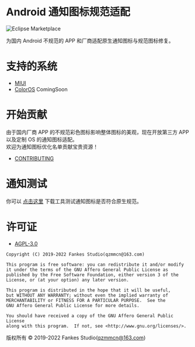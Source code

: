 # Android 通知图标规范适配

![Eclipse Marketplace](https://img.shields.io/badge/license-AGPL3.0-blue)

为国内 Android 不规范的 APP 和厂商适配原生通知图标与规范图标修复。

# 支持的系统

- [MIUI](https://github.com/fankes/MIUINativeNotifyIcon)
- [ColorOS](#) ComingSoon

# 开始贡献

由于国内厂商 APP 的不规范彩色图标影响整体图标的美观，现在开放第三方 APP 以及定制 OS 的通知图标适配。<br/>
欢迎为通知图标优化名单贡献宝贵资源！<br/>

- [CONTRIBUTING](https://github.com/fankes/AndroidNotifyIconStandard/blob/master/CONTRIBUTING.md)

# 通知测试

你可以 [点击这里](https://github.com/fankes/AndroidNotifyIconStandard/blob/master/tool/NotifyTester.apk) 下载工具测试通知图标是否符合原生规范。

# 许可证

- [AGPL-3.0](https://www.gnu.org/licenses/agpl-3.0.html)

```
Copyright (C) 2019-2022 Fankes Studio(qzmmcn@163.com)

This program is free software: you can redistribute it and/or modify
it under the terms of the GNU Affero General Public License as
published by the Free Software Foundation, either version 3 of the
License, or (at your option) any later version.

This program is distributed in the hope that it will be useful,
but WITHOUT ANY WARRANTY; without even the implied warranty of
MERCHANTABILITY or FITNESS FOR A PARTICULAR PURPOSE.  See the
GNU Affero General Public License for more details.

You should have received a copy of the GNU Affero General Public License
along with this program.  If not, see <http://www.gnu.org/licenses/>.
```

版权所有 © 2019-2022 Fankes Studio(qzmmcn@163.com)
